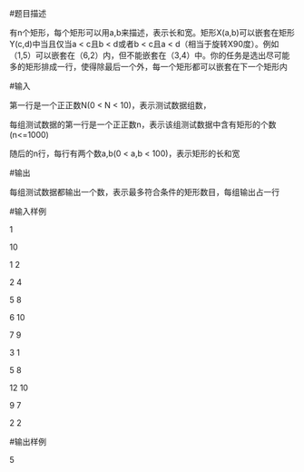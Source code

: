 #题目描述

有n个矩形，每个矩形可以用a,b来描述，表示长和宽。矩形X(a,b)可以嵌套在矩形Y(c,d)中当且仅当a < c且b < d或者b < c且a < d（相当于旋转X90度）。例如（1,5）可以嵌套在（6,2）内，但不能嵌套在（3,4）中。你的任务是选出尽可能多的矩形排成一行，使得除最后一个外，每一个矩形都可以嵌套在下一个矩形内

#输入

第一行是一个正正数N(0 < N < 10)，表示测试数据组数，

每组测试数据的第一行是一个正正数n，表示该组测试数据中含有矩形的个数(n<=1000)

随后的n行，每行有两个数a,b(0 < a,b < 100)，表示矩形的长和宽

#输出

每组测试数据都输出一个数，表示最多符合条件的矩形数目，每组输出占一行

#输入样例

1

10

1 2

2 4

5 8

6 10

7 9

3 1

5 8

12 10

9 7

2 2



#输出样例

5
